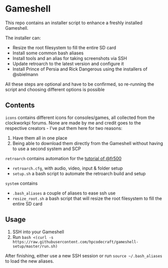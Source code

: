 # Gameshell

This repo contains an installer script to enhance a freshly installed Gameshell.

The installer can:
- Resize the root filesystem to fill the entire SD card
- Install some common bash aliases
- Install tools and an alias for taking screenshots via SSH
- Update retroarch to the latest version and configure it
- Install Prince of Persia and Rick Dangerous using the installers of @sbielmann

All these steps are optional and have to be confirmed, so re-running the script and choosing different options is possible

## Contents

`icons` contains different icons for consoles/games, all collected from the clockworkpi forums. None are made by me and credit goes to the respective creators - I've put them here for two reasons:

1.  Have them all in one place
2.  Being able to download them directly from the Gameshell without having to use a second system and SCP

`retroarch` contains automation for the [tutorial of @fr500](https://forum.clockworkpi.com/t/retroarch-megathread/716)

- `retroarch.cfg`, with audio, video, input & folder setup
- `setup.sh` a bash script to automate the retroarch build and setup

`system` contains

- `.bash_aliases` a couple of aliases to ease ssh use
- `resize_root.sh` a bash script that will resize the root filesystem to fill the entire SD card


## Usage

1.  SSH into your Gameshell
2.  Run `bash <(curl -s https://raw.githubusercontent.com/hpcodecraft/gameshell-setup/master/run.sh)`

After finishing, either use a new SSH session or run `source ~/.bash_aliases` to load the new aliases.
